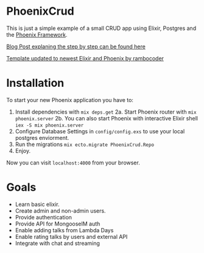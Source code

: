 # PhoenixCrud

This is just a simple example of a small CRUD app using Elixir, Postgres and the [Phoenix Framework](https://github.com/phoenixframework/phoenix).

[Blog Post explaning the step by step can be found here](http://gogogarrett.sexy/programming-in-elixir-with-the-phoenix-framework-building-a-basic-CRUD-app/)

[Template updated to newest Elixir and Phoenix by rambocoder](https://github.com/rambocoder/phoenix_crud/)

# Installation

To start your new Phoenix application you have to:

1. Install dependencies with `mix deps.get`
2a. Start Phoenix router with `mix phoenix.server`
2b. You can also start Phoenix with interactive Elixir shell `iex -S mix phoenix.server`
3. Configure Database Settings in `config/config.exs` to use your local postgres enviorment.
4. Run the migrations `mix ecto.migrate PhoenixCrud.Repo`
5. Enjoy.

Now you can visit `localhost:4000` from your browser.

# Goals
- Learn basic elixir.
- Create admin and non-admin users.
- Provide authentication
- Provide API for MongooseIM auth
- Enable adding talks from Lambda Days
- Enable rating talks by users and external API
- Integrate with chat and streaming